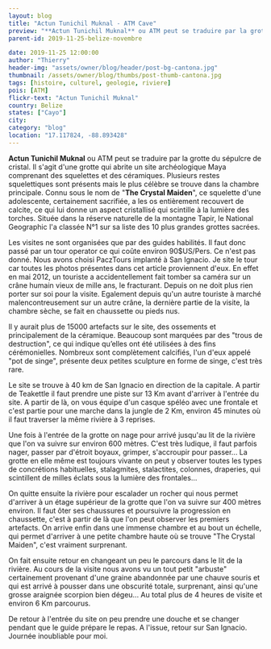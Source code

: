 ```yaml
---
layout: blog
title: "Actun Tunichil Muknal - ATM Cave"
preview: "**Actun Tunichil Muknal** ou ATM peut se traduire par la grotte du sépulcre de cristal. Il s'agit d'une grotte qui abrite un site…"
parent-id: 2019-11-25-belize-novembre

date: 2019-11-25 12:00:00
author: "Thierry"
header-img: "assets/owner/blog/header/post-bg-cantona.jpg"
thumbnail: /assets/owner/blog/thumbs/post-thumb-cantona.jpg
tags: [histoire, culturel, geologie, riviere]
pois: [ATM]
flickr-text: "Actun Tunichil Muknal"
country: Belize
states: ["Cayo"]
city:
category: "blog"
location: "17.117824, -88.893428"
---
```


**Actun Tunichil Muknal** ou ATM peut se traduire par la grotte du sépulcre de cristal. Il s'agit d'une grotte qui abrite un site archéologique Maya comprenant des squelettes et des céramiques. Plusieurs restes squelettiques sont présents mais le plus célèbre se trouve dans la chambre principale. Connu sous le nom de "**The Crystal Maiden**", ce squelette d'une adolescente, certainement sacrifiée, a les os entièrement recouvert de calcite, ce qui lui donne un aspect cristallisé qui scintille à la lumière des torches. Située dans la réserve naturelle de la montagne Tapir, le National Geographic l'a classée N°1 sur sa liste des 10 plus grandes grottes sacrées.

Les visites ne sont organisées que par des guides habilités. Il faut donc passé par un tour operator ce qui coûte environ 90\$US/Pers. Ce n'est pas donné. Nous avons choisi PaczTours implanté à San Ignacio. Je site le tour car toutes les photos présentes dans cet article proviennent d'eux. En effet en mai 2012, un touriste a accidentellement fait tomber sa caméra sur un crâne humain vieux de mille ans, le fracturant. Depuis on ne doit plus rien porter sur soi pour la visite. Egalement depuis qu'un autre touriste à marché malencontreusement sur un autre crâne, la dernière partie de la visite, la chambre sèche, se fait en chaussette ou pieds nus.

Il y aurait plus de 15000 artefacts sur le site, des ossements et principalement de la céramique. Beaucoup sont marquées par des "trous de destruction", ce qui indique qu’elles ont été utilisées à des fins cérémonielles. Nombreux sont complètement calcifiés, l'un d'eux appelé "pot de singe", présente deux petites sculpture en forme de singe, c'est très rare.

Le site se trouve à 40 km de San Ignacio en direction de la capitale. A partir de Teakettle il faut prendre une piste sur 13 Km avant d'arriver à l'entrée du site. A partir de là, on vous équipe d'un casque spéléo avec une frontale et c'est partie pour une marche dans la jungle de 2 Km, environ 45 minutes où il faut traverser la même rivière à 3 reprises.

Une fois à l'entrée de la grotte on nage pour arrivé jusqu'au lit de la rivière que l'on va suivre sur environ 600 mètres. C'est très ludique, il faut parfois nager, passer par d'étroit boyaux, grimper, s'accroupir pour passer... La grotte en elle même est toujours vivante on peut y observer toutes les types de concrétions habituelles, stalagmites, stalactites, colonnes, draperies, qui scintillent de milles éclats sous la lumière des frontales...

On quitte ensuite la rivière pour escalader un rocher qui nous permet d'arriver à un étage supérieur de la grotte que l'on va suivre sur 400 mètres environ. Il faut ôter ses chaussures et poursuivre la progression en chaussette, c'est à partir de là que l'on peut observer les premiers artefacts. On arrive enfin dans une immense chambre et au bout un échelle, qui permet d'arriver à une petite chambre haute où se trouve "The Crystal Maiden", c'est vraiment surprenant.

On fait ensuite retour en changeant un peu le parcours dans le lit de la rivière. Au cours de la visite nous avons vu un tout petit "arbuste" certainement provenant d'une graine abandonnée par une chauve souris et qui est arrivé à pousser dans une obscurité totale, surprenant, ainsi qu'une grosse araignée scorpion bien dégeu... Au total plus de 4 heures de visite et environ 6 Km parcourus.

De retour à l'entrée du site on peu prendre une douche et se changer pendant que le guide prépare le repas. A l'issue, retour sur San Ignacio. Journée inoubliable pour moi.
